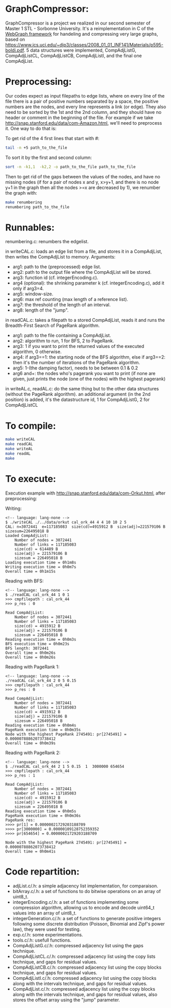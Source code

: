 # GraphCompressor:
GraphCompressor is a project we realized in our second semester of Master 1 STL - Sorbonne University. It's a reimplementation in C of the [WebGraph framework](https://webgraph.di.unimi.it/) for handeling and compressing very large graphs, based on https://www.ics.uci.edu/~djp3/classes/2008_01_01_INF141/Materials/p595-boldi.pdf. 5 data structures were implemented, CompAdjListG, CompAdjListCL, CompAdjListCB, CompAdjListI, and the final one CompAdjList.

# Preprocessing:
Our codes expect as input filepaths to edge lists, where on every line of the file there is a pair of positive numbers separated by a space, the positive numbers are the nodes, and every line represents a link (or edge). They also need to be sorted by the 1st and the 2nd column, and they should have no header or comment in the beginning of the file.
For example if we take http://snap.stanford.edu/data/com-Amazon.html, we'll need to preprocess it. One way to do that is:

To get rid of the 4 first lines that start with #:
```bash
tail -n +5 path_to_the_file
```
To sort it by the first and second column:

```bash
sort -n -k1,1  -k2,2 -o path_to_the_file path_to_the_file
```
Then to get rid of the gaps between the values of the nodes, and have no missing nodes (if for a pair of nodes x and y, x>y+1, and there is no node y+1 in the graph then all the nodes >=x are decreased by 1), we renumber the graph with:
```bash
make renumbering
renumbering path_to_the_file
```

# Runnables:

renumbering.c: renumbers the edgelist.


in writeCAL.c: loads an edge list from a file, and stores it in a CompAdjList, then writes the CompAdjList to memory.
Arguments:
* arg1: path to the (preprocessed) edge list.
* arg2: path to the output file where the CompAdjList will be stored.
* arg3: function id (cf. integerEncoding.c).
* arg4 (optional): the shrinking parameter k (cf. integerEncoding.c), add it only if arg3=4.
* arg5: window-size.
* arg6: max ref counting (max length of a reference list).
* arg7: the threshold of the length of an interval.
* arg8: length of the "jump".


in readCAL.c: takes a filepath to a stored CompAdjList, reads it and runs the Breadth-First Search of PageRank algorithm.
* arg1: path to the file containing a CompAdjList.
* arg2: algorithm to run, 1 for BFS, 2 to PageRank.
* arg3: 1 if you want to print the returned values of the executed algorithm, 0 otherwise.
* arg4: if arg3==1: the starting node of the BFS algorithm, else if arg3==2: then it's the number of iterations of the PageRank algorithm.
* arg5: 1-(the damping factor), needs to be between 0.1 & 0.2
* arg6 and+: the nodes who's pagerank you want to print (if none are given, just prints the node (one of the nodes) with the highest pagerank)



in writeAL.c, readAL.c: do the same thing but to the other data structures (without the PageRank algorithm). an additional argument (in the 2nd position) is added, it's the datastructure id, 1 for CompAdjListG, 2 for CompAdjListCL



# To compile:

```bash
make writeCAL
make readCAL
make writeAL
make readAL
make
```
# To execute:
Execution example with http://snap.stanford.edu/data/com-Orkut.html, after preprocessing:

Writing:

```
<!-- language: lang-none -->
$ ./writeCAL ./../data/orkut cal_ork_44 4 4 10 10 2 5
CAL: n=3072441  e=117185083  size(cd)=4915912 B  size(adj)=221579106 B  sizesum=226495018 B
Loaded CompAdjList:
    Number of nodes = 3072441
    Number of links = 117185083
    size(cd) = 614489 B
    size(adj) = 221579106 B
    sizesum = 226495018 B
Loading execution time = 0h1m8s
Writing execution time = 0h0m7s
Overall time = 0h1m15s
```

Reading with BFS:
```
<!-- language: lang-none -->
$ ./readCAL cal_ork_44 1 0 1
>>> cmpfilepath : cal_ork_44
>>> p_res : 0

Read CompAdjList:
    Number of nodes = 3072441
    Number of links = 117185083
    size(cd) = 4915912 B
    size(adj) = 221579106 B
    sizesum = 226495018 B
Reading execution time = 0h0m3s
BFS execution time = 0h0m23s
BFS length: 3072441
Overall time = 0h0m26s
Overall time = 0h0m26s
```

Reading with PageRank 1:
```
<!-- language: lang-none -->
./readCAL cal_ork_44 2 0 5 0.15
>>> cmpfilepath : cal_ork_44
>>> p_res : 0

Read CompAdjList:
    Number of nodes = 3072441
    Number of links = 117185083
    size(cd) = 4915912 B
    size(adj) = 221579106 B
    sizesum = 226495018 B
Reading execution time = 0h0m4s
PageRank execution time = 0h0m35s
Node with the highest PageRank 2745491: pr[2745491] = 0.00000788862073738412
Overall time = 0h0m39s
```
Reading with PageRank 2:

```
<!-- language: lang-none -->
$ ./readCAL cal_ork_44 2 1 5 0.15  1  3000000 654654
>>> cmpfilepath : cal_ork_44
>>> p_res : 1

Read CompAdjList:
    Number of nodes = 3072441
    Number of links = 117185083
    size(cd) = 4915912 B
    size(adj) = 221579106 B
    sizesum = 226495018 B
Reading execution time = 0h0m5s
PageRank execution time = 0h0m36s
PageRank res:
>>>> pr[1] = 0.00000021729203188709
>>>> pr[3000000] = 0.00000109128752359352
>>>> pr[654654] = 0.00000021729203188709

Node with the highest PageRank 2745491: pr[2745491] = 0.00000788862073738412
Overall time = 0h0m41s
```

# Code repartition:


 - adjList.c/.h: a simple adjacency list implementation, for comparaison.
 - bitArray.c/.h: a set of functions to do bitwise operations on an array of uint8_t.
 - integerEncoding.c/.h: a set of functions implementing some compression algorithm, allowing us to encode and decode uint64_t values into an array of uint8_t.
 - integerGeneration.c/.h: a set of functions to generate positive integers following some discrete distribution (Poisson, Binomial and Zipf's power law), they were used for testing.
 - exp.c/.h: some experimentations.
 - tools.c/.h: usefull functions.
 - CompAdjListG.c/.h: compressed adjacency list using the gaps technique.
 - CompAdjListCL.c/.h: compressed adjacency list using the copy lists technique, and gaps for residual values.
 - CompAdjListCB.c/.h: compressed adjacency list using the copy blocks technique, and gaps for residual values.
 - CompAdjListI.c/.h: compressed adjacency list using the copy blocks along with the intervals technique, and gaps for residual values.
 - CompAdjList.c/.h: compressed adjacency list using the copy blocks along with the intervals technique, and gaps for residual values, also stores the offset array using the "jump" parameter.

